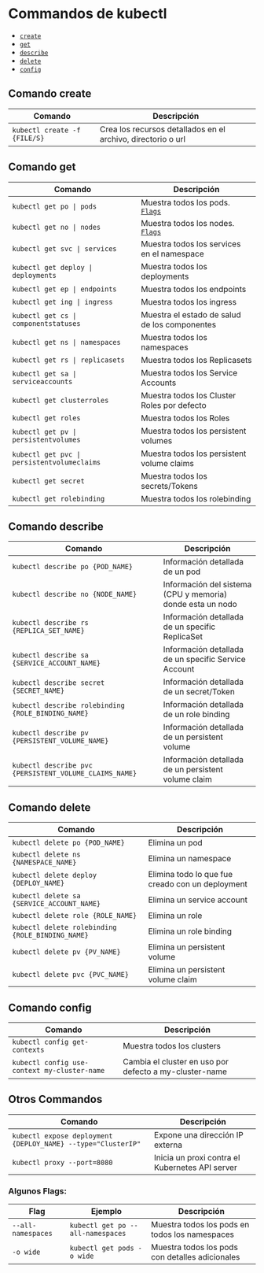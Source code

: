 # Commandos de kubectl

- [`create`](#Comando-create)
- [`get`](#Comando-get)
- [`describe`](#Comando-describe)
- [`delete`](#Delete-Commands)
- [`config`](#Config-Commands)

## Comando create

| Comando                      | Descripción                                                  |
| ---------------------------- | ------------------------------------------------------------ |
| `kubectl create -f {FILE/S}` | Crea los recursos detallados en el archivo, directorio o url |

## Comando get

| Comando                                     | Descripción                                        |
| ------------------------------------------- | -------------------------------------------------- |
| `kubectl get po \| pods`                    | Muestra todos los pods. [`Flags`](#Algunos-Flags)  |
| `kubectl get no \| nodes`                   | Muestra todos los nodes. [`Flags`](#Algunos-Flags) |
| `kubectl get svc \| services`               | Muestra todos los services en el namespace         |
| `kubectl get deploy \| deployments`         | Muestra todos los deployments                      |
| `kubectl get ep \| endpoints`               | Muestra todos los endpoints                        |
| `kubectl get ing \| ingress`                | Muestra todos los ingress                          |
| `kubectl get cs \| componentstatuses`       | Muestra el estado de salud de los componentes      |
| `kubectl get ns \| namespaces`              | Muestra todos los namespaces                       |
| `kubectl get rs \| replicasets`             | Muestra todos los Replicasets                      |
| `kubectl get sa \| serviceaccounts`         | Muestra todos los Service Accounts                 |
| `kubectl get clusterroles`                  | Muestra todos los Cluster Roles por defecto        |
| `kubectl get roles`                         | Muestra todos los Roles                            |
| `kubectl get pv \| persistentvolumes`       | Muestra todos los persistent volumes               |
| `kubectl get pvc \| persistentvolumeclaims` | Muestra todos los persistent volume claims         |
| `kubectl get secret`                        | Muestra todos los secrets/Tokens                   |
| `kubectl get rolebinding`                   | Muestra todos los rolebinding                      |

## Comando describe

| Comando                                                | Descripción                                                |
| ------------------------------------------------------ | ---------------------------------------------------------- |
| `kubectl describe po {POD_NAME}`                       | Información detallada de un pod                            |
| `kubectl describe no {NODE_NAME}`                      | Información del sistema (CPU y memoria) donde esta un nodo |
| `kubectl describe rs {REPLICA_SET_NAME}`               | Información detallada de un specific ReplicaSet            |
| `kubectl describe sa {SERVICE_ACCOUNT_NAME}`           | Información detallada de un specific Service Account       |
| `kubectl describe secret {SECRET_NAME}`                | Información detallada de un secret/Token                   |
| `kubectl describe rolebinding {ROLE_BINDING_NAME}`     | Información detallada de un role binding                   |
| `kubectl describe pv {PERSISTENT_VOLUME_NAME}`         | Información detallada de un persistent volume              |
| `kubectl describe pvc {PERSISTENT_VOLUME_CLAIMS_NAME}` | Información detallada de un persistent volume claim        |

## Comando delete

| Comando                                          | Descripción                                      |
| ------------------------------------------------ | ------------------------------------------------ |
| `kubectl delete po {POD_NAME}`                   | Elimina un pod                                   |
| `kubectl delete ns {NAMESPACE_NAME}`             | Elimina un namespace                             |
| `kubectl delete deploy {DEPLOY_NAME}`            | Elimina todo lo que fue creado con un deployment |
| `kubectl delete sa {SERVICE_ACCOUNT_NAME}`       | Elimina un service account                       |
| `kubectl delete role {ROLE_NAME}`                | Elimina un role                                  |
| `kubectl delete rolebinding {ROLE_BINDING_NAME}` | Elimina un role binding                          |
| `kubectl delete pv {PV_NAME}`                    | Elimina un persistent volume                     |
| `kubectl delete pvc {PVC_NAME}`                  | Elimina un persistent volume claim               |

## Comando config

| Comando                                      | Descripción                                            |
| -------------------------------------------- | ------------------------------------------------------ |
| `kubectl config get-contexts`                | Muestra todos los clusters                             |
| `kubectl config use-context my-cluster-name` | Cambia el cluster en uso por defecto a my-cluster-name |

## Otros Commandos

| Comando                                                      | Descripción                                     |
| ------------------------------------------------------------ | ----------------------------------------------- |
| `kubectl expose deployment {DEPLOY_NAME} --type="ClusterIP"` | Expone una dirección IP externa                 |
| `kubectl proxy --port=8080`                                  | Inicia un proxi contra el Kubernetes API server |

### Algunos Flags:

| Flag               | Ejemplo                           | Descripción                                     |
| ------------------ | --------------------------------- | ----------------------------------------------- |
| `--all-namespaces` | `kubectl get po --all-namespaces` | Muestra todos los pods en todos los namespaces  |
| `-o wide`          | `kubectl get pods -o wide`        | Muestra todos los pods con detalles adicionales |
